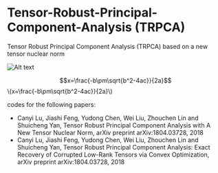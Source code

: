 # Tensor-Robust-Principal-Component-Analysis (TRPCA)
Tensor Robust Principal Component Analysis (TRPCA) based on a new tensor nuclear norm

 
![Alt text](https://github.com/canyilu/canyilu.github.io/blob/master/images/fig_trpca.png)


<script type="text/javascript" src="http://cdn.mathjax.org/mathjax/latest/MathJax.js?config=default"></script>


$$x=\frac{-b\pm\sqrt{b^2-4ac}}{2a}$$
\\(x=\frac{-b\pm\sqrt{b^2-4ac}}{2a}\\)



codes for the following papers:

* Canyi Lu, Jiashi Feng, Yudong Chen, Wei Liu, Zhouchen Lin and Shuicheng Yan, Tensor Robust Principal Component Analysis with A New Tensor Nuclear Norm, arXiv preprint arXiv:1804.03728, 2018
* Canyi Lu, Jiashi Feng, Yudong Chen, Wei Liu, Zhouchen Lin and Shuicheng Yan, Tensor Robust Principal Component Analysis: Exact Recovery of Corrupted Low-Rank Tensors via Convex Optimization, arXiv preprint arXiv:1804.03728, 2018

